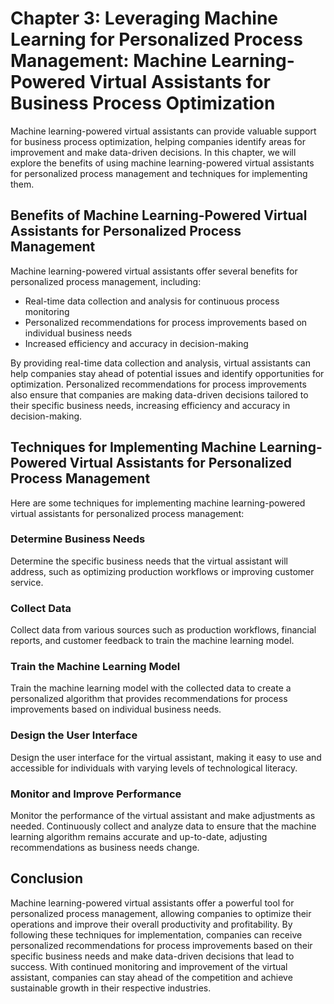 Chapter 3: Leveraging Machine Learning for Personalized Process Management: Machine Learning-Powered Virtual Assistants for Business Process Optimization
=========================================================================================================================================================

Machine learning-powered virtual assistants can provide valuable support for business process optimization, helping companies identify areas for improvement and make data-driven decisions. In this chapter, we will explore the benefits of using machine learning-powered virtual assistants for personalized process management and techniques for implementing them.

Benefits of Machine Learning-Powered Virtual Assistants for Personalized Process Management
-------------------------------------------------------------------------------------------

Machine learning-powered virtual assistants offer several benefits for personalized process management, including:

* Real-time data collection and analysis for continuous process monitoring
* Personalized recommendations for process improvements based on individual business needs
* Increased efficiency and accuracy in decision-making

By providing real-time data collection and analysis, virtual assistants can help companies stay ahead of potential issues and identify opportunities for optimization. Personalized recommendations for process improvements also ensure that companies are making data-driven decisions tailored to their specific business needs, increasing efficiency and accuracy in decision-making.

Techniques for Implementing Machine Learning-Powered Virtual Assistants for Personalized Process Management
-----------------------------------------------------------------------------------------------------------

Here are some techniques for implementing machine learning-powered virtual assistants for personalized process management:

### Determine Business Needs

Determine the specific business needs that the virtual assistant will address, such as optimizing production workflows or improving customer service.

### Collect Data

Collect data from various sources such as production workflows, financial reports, and customer feedback to train the machine learning model.

### Train the Machine Learning Model

Train the machine learning model with the collected data to create a personalized algorithm that provides recommendations for process improvements based on individual business needs.

### Design the User Interface

Design the user interface for the virtual assistant, making it easy to use and accessible for individuals with varying levels of technological literacy.

### Monitor and Improve Performance

Monitor the performance of the virtual assistant and make adjustments as needed. Continuously collect and analyze data to ensure that the machine learning algorithm remains accurate and up-to-date, adjusting recommendations as business needs change.

Conclusion
----------

Machine learning-powered virtual assistants offer a powerful tool for personalized process management, allowing companies to optimize their operations and improve their overall productivity and profitability. By following these techniques for implementation, companies can receive personalized recommendations for process improvements based on their specific business needs and make data-driven decisions that lead to success. With continued monitoring and improvement of the virtual assistant, companies can stay ahead of the competition and achieve sustainable growth in their respective industries.
